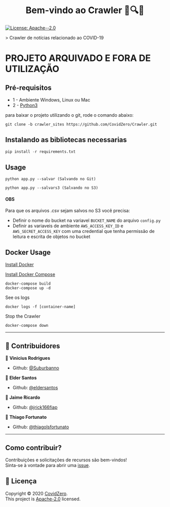 <h1 align="center">Bem-vindo ao Crawler 📰🔍👋</h1>
<p>
  <a href="https://www.apache.org/licenses/LICENSE-2.0" target="_blank">
    <img alt="License: Apache--2.0" src="https://img.shields.io/badge/License-Apache--2.0-yellow.svg" />
  </a>
</p>
> Crawler de notícias relacionado ao COVID-19  
  
# PROJETO ARQUIVADO E FORA DE UTILIZAÇÃO

## Pré-requisitos
- 1 - Ambiente Windows, Linux ou Mac
- 2 - [Python3](https://www.python.org/downloads/)

para baixar o projeto utilizando o git, rode o comando abaixo:

```git
git clone -b crawler_sites https://github.com/CovidZero/Crawler.git
```
## Instalando as bibliotecas necessarias

```python
pip install -r requirements.txt
```

## Usage

```
python app.py --salvar (Salvando no Git)
```
```
python app.py --salvars3 (Salvando no S3)
```
#### OBS
Para que os arquivos .csv sejam salvos no S3 você precisa:

- Definir o nome do bucket na variavel `BUCKET_NAME` do arquivo `config.py`
- Definir as variaveis de ambiente `AWS_ACCESS_KEY_ID` e `AWS_SECRET_ACCESS_KEY` com uma credential que tenha permissão de leitura e escrita de objetos no bucket

## Docker Usage

[Install Docker](https://docs.docker.com/install/)

[Install Docker Compose](https://docs.docker.com/compose/install/)

```
docker-compose build
docker-compose up -d
```

See os logs

```docker
docker logs -f [container-name]
```

Stop the Crawler

```
docker-compose down 
```
***
## 🤝 Contribuidores

👤 **Vinicius Rodrigues**

* Github: [@Suburbanno](https://github.com/Suburbanno)

👤 **Elder Santos**

* Github: [@eldersantos](https://github.com/eldersantos)

👤 **Jaime Ricardo**

* Github: [@jrick166fiap](https://github.com/jrick166fiap)

👤 **Thiago Fortunato**

* Github: [@thiagolsfortunato](https://github.com/thiagolsfortunato)
***
## Como contribuir?

Contribuições e solicitações de recursos são bem-vindos!<br />Sinta-se à vontade para abrir uma [issue](https://github.com/CovidZero/Crawler/issues). 

## 📝 Licença

Copyright © 2020 [CovidZero](https://github.com/CovidZero).<br />
This project is [Apache-2.0](https://www.apache.org/licenses/LICENSE-2.0) licensed.

